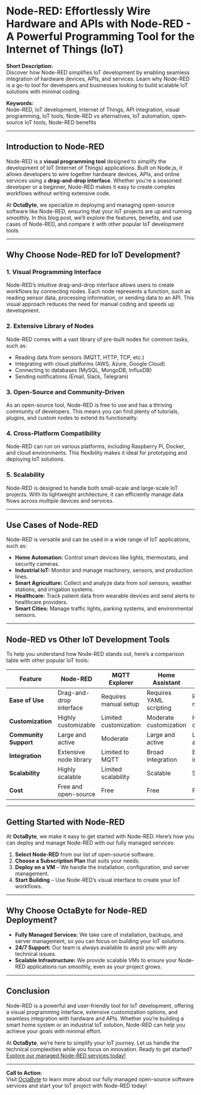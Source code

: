 # Node-RED: Effortlessly Wire Hardware and APIs with Node-RED - A Powerful Programming Tool for the Internet of Things (IoT)

**Short Description:**  
Discover how Node-RED simplifies IoT development by enabling seamless integration of hardware devices, APIs, and services. Learn why Node-RED is a go-to tool for developers and businesses looking to build scalable IoT solutions with minimal coding.

**Keywords:**  
Node-RED, IoT development, Internet of Things, API integration, visual programming, IoT tools, Node-RED vs alternatives, IoT automation, open-source IoT tools, Node-RED benefits

---

## Introduction to Node-RED

Node-RED is a **visual programming tool** designed to simplify the development of IoT (Internet of Things) applications. Built on Node.js, it allows developers to wire together hardware devices, APIs, and online services using a **drag-and-drop interface**. Whether you're a seasoned developer or a beginner, Node-RED makes it easy to create complex workflows without writing extensive code.

At **OctaByte**, we specialize in deploying and managing open-source software like Node-RED, ensuring that your IoT projects are up and running smoothly. In this blog post, we’ll explore the features, benefits, and use cases of Node-RED, and compare it with other popular IoT development tools.

---

## Why Choose Node-RED for IoT Development?

### 1. **Visual Programming Interface**  
Node-RED’s intuitive drag-and-drop interface allows users to create workflows by connecting nodes. Each node represents a function, such as reading sensor data, processing information, or sending data to an API. This visual approach reduces the need for manual coding and speeds up development.

### 2. **Extensive Library of Nodes**  
Node-RED comes with a vast library of pre-built nodes for common tasks, such as:
- Reading data from sensors (MQTT, HTTP, TCP, etc.)
- Integrating with cloud platforms (AWS, Azure, Google Cloud)
- Connecting to databases (MySQL, MongoDB, InfluxDB)
- Sending notifications (Email, Slack, Telegram)

### 3. **Open-Source and Community-Driven**  
As an open-source tool, Node-RED is free to use and has a thriving community of developers. This means you can find plenty of tutorials, plugins, and custom nodes to extend its functionality.

### 4. **Cross-Platform Compatibility**  
Node-RED can run on various platforms, including Raspberry Pi, Docker, and cloud environments. This flexibility makes it ideal for prototyping and deploying IoT solutions.

### 5. **Scalability**  
Node-RED is designed to handle both small-scale and large-scale IoT projects. With its lightweight architecture, it can efficiently manage data flows across multiple devices and services.

---

## Use Cases of Node-RED

Node-RED is versatile and can be used in a wide range of IoT applications, such as:

- **Home Automation:** Control smart devices like lights, thermostats, and security cameras.
- **Industrial IoT:** Monitor and manage machinery, sensors, and production lines.
- **Smart Agriculture:** Collect and analyze data from soil sensors, weather stations, and irrigation systems.
- **Healthcare:** Track patient data from wearable devices and send alerts to healthcare providers.
- **Smart Cities:** Manage traffic lights, parking systems, and environmental sensors.

---

## Node-RED vs Other IoT Development Tools

To help you understand how Node-RED stands out, here’s a comparison table with other popular IoT tools:

| Feature                | Node-RED                  | MQTT Explorer            | Home Assistant           | OpenHAB                  |
|------------------------|---------------------------|--------------------------|--------------------------|--------------------------|
| **Ease of Use**        | Drag-and-drop interface   | Requires manual setup    | Requires YAML scripting  | Requires manual setup    |
| **Customization**      | Highly customizable       | Limited customization    | Moderate customization   | High customization       |
| **Community Support**  | Large and active          | Moderate                 | Large and active         | Large and active         |
| **Integration**        | Extensive node library    | Limited to MQTT          | Broad integration        | Broad integration        |
| **Scalability**        | Highly scalable           | Limited scalability      | Scalable                 | Scalable                 |
| **Cost**               | Free and open-source      | Free                     | Free                     | Free                     |

---

## Getting Started with Node-RED

At **OctaByte**, we make it easy to get started with Node-RED. Here’s how you can deploy and manage Node-RED with our fully managed services:

1. **Select Node-RED** from our list of open-source software.
2. **Choose a Subscription Plan** that suits your needs.
3. **Deploy on a VM** – We handle the installation, configuration, and server management.
4. **Start Building** – Use Node-RED’s visual interface to create your IoT workflows.

---

## Why Choose OctaByte for Node-RED Deployment?

- **Fully Managed Services:** We take care of installation, backups, and server management, so you can focus on building your IoT solutions.
- **24/7 Support:** Our team is always available to assist you with any technical issues.
- **Scalable Infrastructure:** We provide scalable VMs to ensure your Node-RED applications run smoothly, even as your project grows.

---

## Conclusion

Node-RED is a powerful and user-friendly tool for IoT development, offering a visual programming interface, extensive customization options, and seamless integration with hardware and APIs. Whether you’re building a smart home system or an industrial IoT solution, Node-RED can help you achieve your goals with minimal effort.

At **OctaByte**, we’re here to simplify your IoT journey. Let us handle the technical complexities while you focus on innovation. Ready to get started? [Explore our managed Node-RED services today!](#)

---

**Call to Action:**  
Visit [OctaByte](https://octabyte.io) to learn more about our fully managed open-source software services and start your IoT project with Node-RED today!